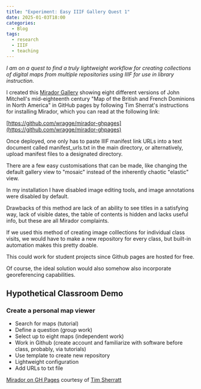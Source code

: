 ```yaml
---
title: "Experiment: Easy IIIF Gallery Quest 1"
date: 2025-01-03T18:00
categories:
  - Blog
tags:
  - research
  - IIIF
  - teaching
---
```


*I am on a quest to find a truly lightweight workflow for creating collections of digital maps from multiple repositories using IIIF for use in library instruction.*

I created this [Mirador Gallery](https://kristinallarsen.github.io/mirador-git-gallery/) showing eight different versions of John Mitchell's mid-eighteenth century "Map of the British and French Dominions in North America" in GitHub pages by following Tim Sherrat's instructions for installing Mirador, which you can read at the following link:

[https://github.com/wragge/mirador-ghpages](https://github.com/wragge/mirador-ghpages)

Once deployed, one only has to paste IIIF manifest link URLs into a text document called manifest_urls.txt in the main directory, or alternatively, upload manifest files to a designated directory. 

There are a few easy customisations that can be made, like changing the default gallery view to "mosaic" instead of the inherently chaotic "elastic" view. 

In my installation I have disabled image editing tools, and image annotations were disabled by default. 

Drawbacks of this method are lack of an ability to see titles in a satisfying way, lack of visible dates, the table of contents is hidden and lacks useful info, but these are all Mirador complaints. 

If we used this method of creating image colllections for individual class visits, we would have to make a new repository for every class, but built-in automation makes this pretty doable.

This could work for student projects since Github pages are hosted for free. 

Of course, the ideal solution would also somehow also incorporate georeferencing capabilities. 

## Hypothetical Classroom Demo
### Create a personal map viewer
- Search for maps (tutorial)
- Define a question (group work)
- Select up to eight maps (independent work)
- Work in Github (create account and familiarize with software before class, probably, via tutorials)
- Use template to create new repository
- Lightweight configuration
- Add URLs to txt file

[Mirador on GH Pages](https://github.com/wragge/mirador-ghpages) courtesy of [Tim Sherratt](https://timsherratt.au/) 
